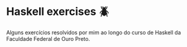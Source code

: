 # Haskell exercises 🪲

Alguns exercícios resolvidos por mim ao longo do curso de Haskell da Faculdade Federal de Ouro Preto.
